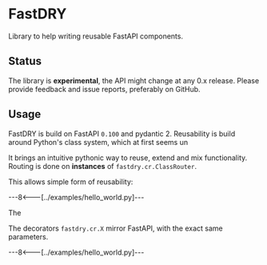 # FastDRY

Library to help writing reusable FastAPI components.

## Status

The library is **experimental**, the API might change at any 0.x release.
Please provide feedback and issue reports, preferably on GitHub.

## Usage

FastDRY is build on FastAPI `0.100` and pydantic 2.
Reusability is build around Python's class system,
which at first seems un

It brings an intuitive pythonic way to reuse, extend and mix functionality.
Routing is done on **instances** of `fastdry.cr.ClassRouter`.

This allows simple form of reusability:

---8<---[../examples/hello_world.py]---

The 

The decorators `fastdry.cr.X` mirror FastAPI,
with the exact same parameters.

---8<---[../examples/hello_world.py]---